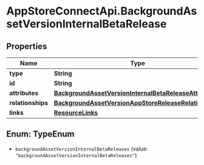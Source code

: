 # AppStoreConnectApi.BackgroundAssetVersionInternalBetaRelease

## Properties

Name | Type | Description | Notes
------------ | ------------- | ------------- | -------------
**type** | **String** |  | 
**id** | **String** |  | 
**attributes** | [**BackgroundAssetVersionInternalBetaReleaseAttributes**](BackgroundAssetVersionInternalBetaReleaseAttributes.md) |  | [optional] 
**relationships** | [**BackgroundAssetVersionAppStoreReleaseRelationships**](BackgroundAssetVersionAppStoreReleaseRelationships.md) |  | [optional] 
**links** | [**ResourceLinks**](ResourceLinks.md) |  | [optional] 



## Enum: TypeEnum


* `backgroundAssetVersionInternalBetaReleases` (value: `"backgroundAssetVersionInternalBetaReleases"`)




